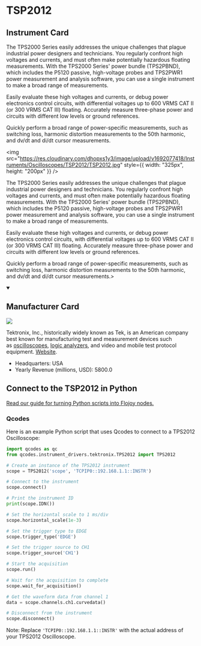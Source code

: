
# TSP2012

## Instrument Card

<div className="flex">

<div>

The TPS2000 Series easily addresses the unique challenges that plague industrial power designers and technicians. You regularly confront high voltages and currents, and must often make potentially hazardous floating measurements. With the TPS2000 Series' power bundle (TPS2PBND), which includes the P5120 passive, high-voltage probes and TPS2PWR1 power measurement and analysis software, you can use a single instrument to make a broad range of measurements.

Easily evaluate these high voltages and currents, or debug power electronics control circuits, with differential voltages up to 600 VRMS CAT II (or 300 VRMS CAT III) floating. Accurately measure three-phase power and circuits with different low levels or ground references.

Quickly perform a broad range of power-specific measurements, such as switching loss, harmonic distortion measurements to the 50th harmonic, and dv/dt and di/dt cursor measurements.

</div>

<img src="https://res.cloudinary.com/dhopxs1y3/image/upload/v1692077418/Instruments/Oscilloscopes/TSP2012/TSP2012.jpg" style={{ width: "325px", height: "200px" }} />

</div>

The TPS2000 Series easily addresses the unique challenges that plague industrial power designers and technicians. You regularly confront high voltages and currents, and must often make potentially hazardous floating measurements. With the TPS2000 Series' power bundle (TPS2PBND), which includes the P5120 passive, high-voltage probes and TPS2PWR1 power measurement and analysis software, you can use a single instrument to make a broad range of measurements.

Easily evaluate these high voltages and currents, or debug power electronics control circuits, with differential voltages up to 600 VRMS CAT II (or 300 VRMS CAT III) floating. Accurately measure three-phase power and circuits with different low levels or ground references.

Quickly perform a broad range of power-specific measurements, such as switching loss, harmonic distortion measurements to the 50th harmonic, and dv/dt and di/dt cursor measurements.>

<details open>
<summary><h2>Manufacturer Card</h2></summary>

<img src="https://res.cloudinary.com/dhopxs1y3/image/upload/v1691785977/Instruments/Vendor%20Logos/Tektronix.jpg.jpg" />

Tektronix, Inc., historically widely known as Tek, is an American company best known for manufacturing test and measurement devices such as [oscilloscopes](https://en.wikipedia.org/wiki/Oscilloscope), [logic analyzers](https://en.wikipedia.org/wiki/Logic_analyzer), and video and mobile test protocol equipment. <a href="https://www.tek.com/en">Website</a>.

<ul>
  <li>Headquarters: USA</li>
  <li>Yearly Revenue (millions, USD): 5800.0</li>
</ul>
</details>

## Connect to the TSP2012 in Python

[Read our guide for turning Python scripts into Flojoy nodes.](https://docs.flojoy.ai/custom-nodes/creating-custom-node/)


### Qcodes

Here is an example Python script that uses Qcodes to connect to a TPS2012 Oscilloscope:

```python
import qcodes as qc
from qcodes.instrument_drivers.tektronix.TPS2012 import TPS2012

# Create an instance of the TPS2012 instrument
scope = TPS2012('scope', 'TCPIP0::192.168.1.1::INSTR')

# Connect to the instrument
scope.connect()

# Print the instrument ID
print(scope.IDN())

# Set the horizontal scale to 1 ms/div
scope.horizontal_scale(1e-3)

# Set the trigger type to EDGE
scope.trigger_type('EDGE')

# Set the trigger source to CH1
scope.trigger_source('CH1')

# Start the acquisition
scope.run()

# Wait for the acquisition to complete
scope.wait_for_acquisition()

# Get the waveform data from channel 1
data = scope.channels.ch1.curvedata()

# Disconnect from the instrument
scope.disconnect()
```

Note: Replace `'TCPIP0::192.168.1.1::INSTR'` with the actual address of your TPS2012 Oscilloscope.

